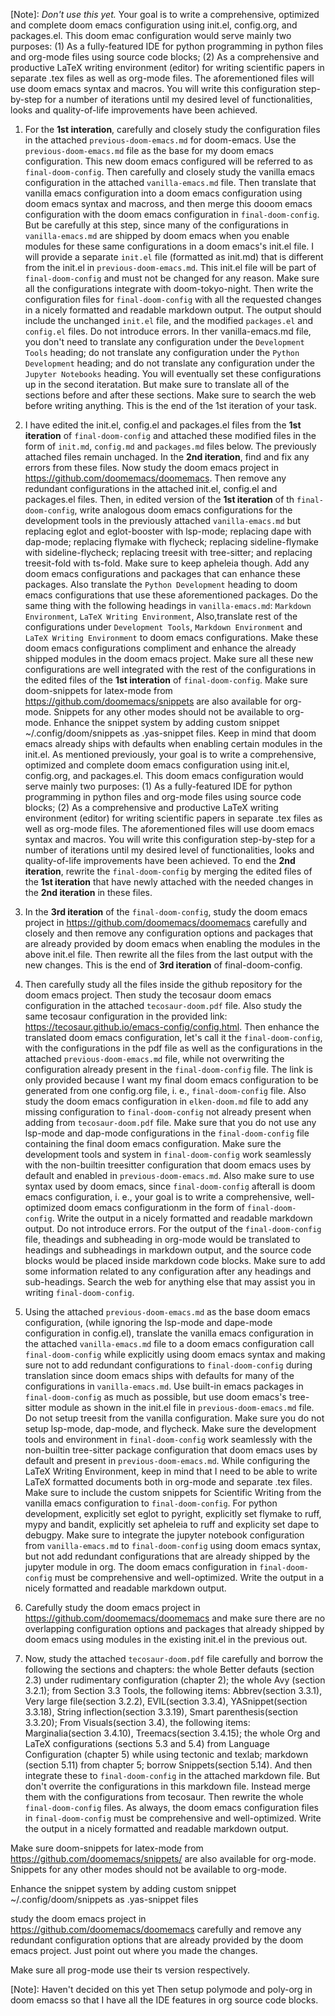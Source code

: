 [Note]: _Don't use this yet._ Your goal is to write a comprehensive, optimized and complete doom emacs configuration using init.el, config.org, and packages.el. This doom emac configuration would serve mainly two purposes: (1) As a fully-featured IDE for python programming in python files and org-mode files using source code blocks; (2) As a comprehensive and productive LaTeX writing environment (editor) for writing scientific papers in separate .tex files as well as org-mode files. The aforementioned files will use doom emacs syntax and macros. You will write this configuration step-by-step for a number of iterations until my desired level of functionalities, looks and quality-of-life improvements have been achieved.

1. For the **1st interation**, carefully and closely study the configuration files in the attached `previous-doom-emacs.md` for doom-emacs. Use the `previous-doom-emacs.md` file as the base for my doom emacs configuration. This new doom emacs configured will be referred to as `final-doom-config`. Then carefully and closely study the vanilla emacs configuration in the attached `vanilla-emacs.md` file. Then translate that vanilla emacs configuration into a doom emacs configuration using doom emacs syntax and macross, and then merge this dooom emacs configuration with the doom emacs configuration in `final-doom-config`. But be carefully at this step, since many of the configurations in `vanilla-emacs.md` are shipped by doom emacs when you enable modules for these same configurations in a doom emacs's init.el file. I will provide a separate `init.el` file (formatted as init.md) that is different from the init.el in `previous-doom-emacs.md`. This init.el file will be part of `final-doom-config` and must not be changed for any reason. Make sure all the configurations integrate with doom-tokyo-night. Then write the configuration files for `final-doom-config` with all the requested changes in a nicely formatted and readable markdown output. The output should include the unchanged `init.el` file, and the modified `packages.el` and `config.el` files. Do not introduce errors. In ther vanilla-emacs.md file, you don't need to translate any configuration under the `Development Tools` heading; do not translate any configuration under the `Python Development` heading; and do not translate any configuration under the `Jupyter Notebooks` heading. You will eventually set these configurations up in the second iteratation. But make sure to translate all of the sections before and after these sections. Make sure to search the web before writing anything. This is the end of the 1st iteration of your task.

2. I have edited the init.el, config.el and packages.el files from the **1st iteration** of `final-doom-config` and attached these modified files in the form of `init.md`, `config.md` and `packages.md` files below. The previously attached files remain unchaged. In the **2nd iteration**, find and fix any errors from these files. Now study the doom emacs project in https://github.com/doomemacs/doomemacs. Then remove any redundant configurations in the attached init.el, config.el and packages.el files. Then, in edited version of the **1st iteration** of th `final-doom-config`, write analogous doom emacs configurations for the development tools in the previously attached `vanilla-emacs.md` but replacing eglot and eglot-booster with lsp-mode; replacing dape with dap-mode; replacing flymake with flycheck; replacing sideline-flymake with sideline-flycheck; replacing treesit with tree-sitter; and replacing treesit-fold with ts-fold. Make sure to keep apheleia though. Add any doom emacs configurations and packages that can enhance these packages. Also translate the `Python Development` heading to doom emacs configurations that use these aforementioned packages. Do the same thing with the following headings in `vanilla-emacs.md`: `Markdown Environment`, `LaTeX Writing Environment`, Also,translate rest of the configurations under `Development Tools`, `Markdown Environment` and `LaTeX Writing Environment` to doom emacs configurations. Make these doom emacs configurations compliment and enhance the already shipped modules in the doom emacs project. Make sure all these new configurations are well integrated with the rest of the configurations in the edited files of the **1st interation** of `final-doom-config`. Make sure doom-snippets for latex-mode from https://github.com/doomemacs/snippets are also available for org-mode. Snippets for any other modes should not be available to org-mode. Enhance the snippet system by adding custom snippet ~/.config/doom/snippets as .yas-snippet files. Keep in mind that doom emacs already ships with defaults when enabling certain modules in the init.el. As mentioned previously, your goal is to write a comprehensive, optimized and complete doom emacs configuration using init.el, config.org, and packages.el. This doom emacs configuration would serve mainly two purposes: (1) As a fully-featured IDE for python programming in python files and org-mode files using source code blocks; (2) As a comprehensive and productive LaTeX writing environment (editor) for writing scientific papers in separate .tex files as well as org-mode files. The aforementioned files will use doom emacs syntax and macros. You will write this configuration step-by-step for a number of iterations until my desired level of functionalities, looks and quality-of-life improvements have been achieved. To end the **2nd iteration**, rewrite the `final-doom-config` by merging the edited files of the **1st iteration** that have newly attached with the needed changes in the **2nd iteration** in these files.

3. In the **3rd iteration** of the `final-doom-config`, study the doom emacs project in https://github.com/doomemacs/doomemacs carefully and closely and then remove any configuration options and packages that are already provided by doom emacs when enabling the modules in the above init.el file. Then rewrite all the files from the last output with the new changes. This is the end of **3rd iteration** of final-doom-config.

4. Then carefully study all the files inside the github repository for the doom emacs project. Then study the tecosaur doom emacs configuration in the attached `tecosaur-doom.pdf` file. Also study the same tecosaur configuration in the provided link: https://tecosaur.github.io/emacs-config/config.html. Then enhance the translated doom emacs configuration, let's call it the `final-doom-config`, with the configurations in the pdf file as well as the configurations in the attached `previous-doom-emacs.md` file, while not overwriting the configuration already present in the `final-doom-config` file. The link is only provided because I want my final doom emacs configuration to be generated from one config.org file, i. e., `final-doom-config` file. Also study the doom emacs configuration in `elken-doom.md` file to add any missing configuration to `final-doom-config` not already present when adding from `tecosaur-doom.pdf` file. Make sure that you do not use any lsp-mode and dap-mode configurations in the `final-doom-config` file containing the final doom emacs configuration. Make sure the development tools and system in `final-doom-config` work seamlessly with the non-builtin treesitter configuration that doom emacs uses by default and enabled in `previous-doom-emacs.md`. Also make sure to use syntax used by doom emacs, since `final-doom-config` afterall is doom emacs configuration, i. e., your goal is to write a comprehensive, well-optimized doom emacs configurationm in the form of `final-doom-config`. Write the output in a nicely formatted and readable markdown output. Do not introduce errors. For the output of the `final-doom-config` file, theadings and subheading in org-mode would be translated to headings and subheadings in markdown output, and the source code blocks would be placed inside markdown code blocks. Make sure to add some information related to any configuration after any headings and sub-headings. Search the web for anything else that may assist you in writing `final-doom-config`.

5. Using the attached `previous-doom-emacs.md` as the base doom emacs configuration, (while ignoring the lsp-mode and dape-mode configuration in config.el), translate the vanilla emacs configuration in the attached `vanilla-emacs.md` file to a doom emacs configuration call `final-doom-config` while explicitly using doom emacs syntax and making sure not to add redundant configurations to `final-doom-config` during translation since doom emacs ships with defaults for many of the configurations in `vanilla-emacs.md`. Use built-in emacs packages in `final-doom-config` as much as possible, but use doom emacs's tree-sitter module as shown in the init.el file in `previous-doom-emacs.md` file. Do not setup treesit from the vanilla configuration. Make sure you do not setup lsp-mode, dap-mode, and flycheck. Make sure the development tools and environment in `final-doom-config` work seamlessly with the non-builtin tree-sitter package configuration that doom emacs uses by default and present in `previous-doom-emacs.md`. While configuring the LaTeX Writing Environment, keep in mind that I need to be able to write LaTeX formatted documents both in org-mode and separate .tex files. Make sure to include the custom snippets for Scientific Writing from the vanilla emacs configuration to `final-doom-config`. For python development, explicitly set eglot to pyright, explicitly set flymake to ruff, mypy and bandit, explicitly set apheleia to ruff and explicity set dape to debugpy. Make sure to integrate the jupyter notebook configuration from `vanilla-emacs.md` to `final-doom-config` using doom emacs syntax, but not add redundant configurations that are already shipped by the jupyter module in org. The doom emacs configuration in `final-doom-config` must be comprehensive and well-optimized. Write the output in a nicely formatted and readable markdown output.

6. Carefully study the doom emacs project in <https://github.com/doomemacs/doomemacs> and make sure there are no overlapping configuration options and packages that already shipped by doom emacs using modules in the existing init.el in the previous out.

7. Now, study the attached `tecosaur-doom.pdf` file carefully and borrow the following the sections and chapters: the whole Better defauts (section 2.3) under rudimentary configuration (chapter 2); the whole Avy (section 3.2.1); from Section 3.3 Tools, the following items: Abbrev(section 3.3.1), Very large file(section 3.2.2), EVIL(section 3.3.4), YASnippet(section 3.3.18), String inflection(section 3.3.19), Smart parenthesis(section 3.3.20); From Visuals(section 3.4), the following items: Marginalia(section 3.4.10), Treemacs(section 3.4.15); the whole Org and LaTeX configurations (sections 5.3 and 5.4) from Language Configuration (chapter 5) while using tectonic and texlab; markdown (section 5.11) from chapter 5; borrow Snippets(section 5.14). And then integrate these to `final-doom-config` in the attached markdown file. But don't overrite the configurations in this markdown file. Instead merge them with the configurations from tecosaur. Then rewrite the whole `final-doom-config` files. As always, the doom emacs configuration files in `final-doom-config` must be comprehensive and well-optimized. Write the output in a nicely formatted and readable markdown output.

Make sure doom-snippets for latex-mode from <https://github.com/doomemacs/snippets/> are also available for org-mode. Snippets for any other modes should not be available to org-mode.

Enhance the snippet system by adding custom snippet ~/.config/doom/snippets as .yas-snippet files

study the doom emacs project in <https://github.com/doomemacs/doomemacs> carefully and remove any redundant configuration options that are already provided by the doom emacs project. Just point out where you made the changes.

Make sure all prog-mode use their ts version respectively.

[Note]: Haven't decided on this yet
Then setup polymode and poly-org in doom emacss so that I have all the IDE features in org source code blocks.
